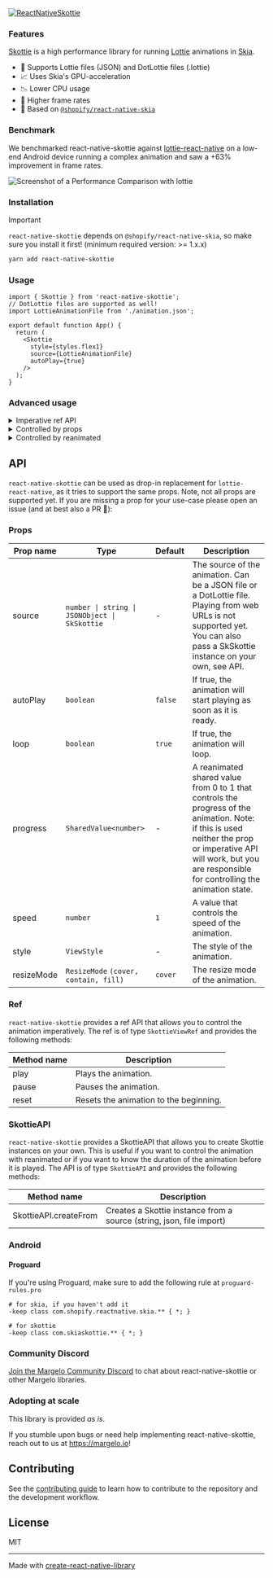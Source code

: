 <a href="https://margelo.io">
  <picture>
    <source media="(prefers-color-scheme: dark)" srcset="./docs/bg-dark.png" />
    <source media="(prefers-color-scheme: light)" srcset="./docs/bg-light.png" />
    <img alt="ReactNativeSkottie" src="./docs/bg-light.png" />
  </picture>
</a>

### Features

[Skottie](https://skia.org/docs/user/modules/skottie/) is a high performance library for running [Lottie](https://airbnb.design/lottie/) animations in [Skia](https://skia.org).

- 📄 Supports Lottie files (JSON) and DotLottie files (.lottie)
- 📈 Uses Skia's GPU-acceleration
- 📉 Lower CPU usage
- 🏃 Higher frame rates
- 🔗 Based on [`@shopify/react-native-skia`](https://github.com/Shopify/react-native-skia)

### Benchmark

We benchmarked react-native-skottie against [lottie-react-native](https://github.com/lottie-react-native/lottie-react-native) on a low-end Android device running a complex animation and saw a +63% improvement in frame rates.

![Screenshot of a Performance Comparison with lottie](./docs/perf_comparison_2.png)

### Installation

> [!IMPORTANT]
> `react-native-skottie` depends on `@shopify/react-native-skia`, so make sure you install it first! (minimum required version: >= 1.x.x)

```sh
yarn add react-native-skottie
```

### Usage

```tsx
import { Skottie } from 'react-native-skottie';
// DotLottie files are supported as well!
import LottieAnimationFile from './animation.json';

export default function App() {
  return (
    <Skottie
      style={styles.flex1}
      source={LottieAnimationFile}
      autoPlay={true}
    />
  );
}
```

### Advanced usage

<details>
  <summary>Imperative ref API</summary>

```tsx
import { Skottie } from 'react-native-skottie';
import { Button } from 'react-native';

export default function App() {
  const skottieRef = useRef<SkottieViewRef>(null);

  return (
    <View>
      <Skottie
        ref={skottieRef}
        style={styles.flex1}
        source={LottieAnimationFile}
      />

      <Button
        title="Play"
        onPress={() => skottieRef.current?.play()}
      />
      <Button
        title="Pause"
        onPress={() => skottieRef.current?.pause()}
      />
      <Button
        title="Reset"
        onPress={() => skottieRef.current?.reset()}
      />
    </View>
  );
}

```

</details>

<details>
  <summary>Controlled by props</summary>

```tsx
import { Skottie } from 'react-native-skottie';
import { Button } from 'react-native';

export default function App() {
  const [isPlaying, setIsPlaying] = useState(false);

  return (
    <View>
      <Skottie
        autoPlay={isPlaying}
        style={styles.flex1}
        source={LottieAnimationFile}
      />

      <Button
        title="Play"
        onPress={() => setIsPlaying(true)}
      />
      <Button
        title="Pause"
        onPress={() => setIsPlaying(false)}
      />
    </View>
  );
}

```

</details>

<details>
  <summary>Controlled by reanimated</summary>

<br />
Note: React Native Animated API is not supported yet.

```tsx
import { Skottie, SkottieAPI } from 'react-native-skottie';
import { useSharedValue, withTiming, Easing } from 'react-native-reanimated';

export default function App() {
  // A progress value from 0 to 1
  const progress = useSharedValue(0);

  // We need to run the animation on our own, therefor, we need to know the
  // animation's duration. We can either look that up from the lottie file,
  // or we can create the SkSkottie instance ourselves and get the duration:
  const skottieAnimation = useMemo(() => SkottieAPI.createFrom(lottieFile), []);
  const duration = skottieAnimation.duration;

  // Run the animation:
  useEffect(() => {
    // Will play the animation once …
    progress.value = withTiming(1, {
      duration: duration,
      easing: Easing.linear,
    });
    // … if you want to loop you could use withRepeat
  }, [duration]);

  return (
    <Skottie
      autoPlay={true}
      style={styles.flex1}
      source={LottieAnimationFile}
      // Pass the shared value to Skottie to drive the animation:
      progress={progress}
    />
  );
}

```

</details>

## API

`react-native-skottie` can be used as drop-in replacement for `lottie-react-native`, as it tries to support the same
props.
Note, not all props are supported yet. If you are missing a prop for your use-case please open an issue (and at best
also a PR 🤝):

### Props

| Prop name  | Type                                          | Default | Description                                                                                                                                                                                                         |
|------------|-----------------------------------------------|---------|---------------------------------------------------------------------------------------------------------------------------------------------------------------------------------------------------------------------|
| source     | `number \| string \| JSONObject \| SkSkottie` | -       | The source of the animation. Can be a JSON file or a DotLottie file. Playing from web URLs is not supported yet. You can also pass a SkSkottie instance on your own, see API.                                       |
| autoPlay   | `boolean`                                     | `false` | If true, the animation will start playing as soon as it is ready.                                                                                                                                                   |
| loop       | `boolean`                                     | `true`  | If true, the animation will loop.                                                                                                                                                                                   |
| progress   | `SharedValue<number>`                         | -       | A reanimated shared value from 0 to 1 that controls the progress of the animation. Note: if this is used neither the prop or imperative API will work, but you are responsible for controlling the animation state. |
| speed      | `number`                                      | `1`     | A value that controls the speed of the animation.                                                                                                                                                                   |
| style      | `ViewStyle`                                   | -       | The style of the animation.                                                                                                                                                                                         |
| resizeMode | `ResizeMode` `(cover, contain, fill)`         | `cover` | The resize mode of the animation.                                                                                                                                                                                   |

### Ref

`react-native-skottie` provides a ref API that allows you to control the animation imperatively. The ref is of type
`SkottieViewRef` and provides the following methods:

| Method name | Description                            |
|-------------|----------------------------------------|
| play        | Plays the animation.                   |
| pause       | Pauses the animation.                  |
| reset       | Resets the animation to the beginning. |

### SkottieAPI

`react-native-skottie` provides a SkottieAPI that allows you to create Skottie instances on your own. This is useful if
you want to control the animation with reanimated or if you want to know the duration of the animation before it is
played. The API is of type `SkottieAPI` and provides the following methods:

| Method name           | Description                                                          |
|-----------------------|----------------------------------------------------------------------|
| SkottieAPI.createFrom | Creates a Skottie instance from a source (string, json, file import) |

### Android

#### Proguard

If you're using Proguard, make sure to add the following rule at `proguard-rules.pro`

```
# for skia, if you haven't add it
-keep class com.shopify.reactnative.skia.** { *; }

# for skottie
-keep class com.skiaskottie.** { *; }
```

### Community Discord

[Join the Margelo Community Discord](https://discord.gg/6CSHz2qAvA) to chat about react-native-skottie or other Margelo libraries.

### Adopting at scale

This library is provided _as is_.

If you stumble upon bugs or need help implementing react-native-skottie, reach out to us at https://margelo.io!

## Contributing

See the [contributing guide](CONTRIBUTING.md) to learn how to contribute to the repository and the development workflow.

## License

MIT

---

Made with [create-react-native-library](https://github.com/callstack/react-native-builder-bob)
